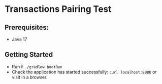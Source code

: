 # Transactions Pairing Test

## Prerequisites:
- Java 17

## Getting Started
- Run it `./gradlew bootRun`
- Check the application has started successfully: `curl localhost:8080` or visit in a browser.